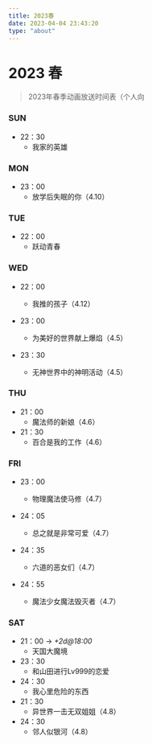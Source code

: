 ```yaml
---
title: 2023春
date: 2023-04-04 23:43:20
type: "about"
---
```


# 2023 春

> 2023年春季动画放送时间表（个人向

### SUN

- 22：30
  - 我家的英雄

### MON

- 23：00
  - 放学后失眠的你（4.10）

### TUE

- 22：00
  - 跃动青春

### WED

- 22：00
  - 我推的孩子（4.12）

- 23：00
  - 为美好的世界献上爆焰（4.5）
- 23：30
  - 无神世界中的神明活动（4.5）

### THU

- 21：00
  - 魔法师的新娘（4.6）
- 21：30
  - 百合是我的工作（4.6）

### FRI

- 23：00
  - 物理魔法使马修（4.7）

- 24：05
  - 总之就是非常可爱（4.7）
- 24：35
  - 六道的恶女们（4.7）
- 24：55
  - 魔法少女魔法毁灭者（4.7）

### SAT

- 21：00 -> *+2d@18:00*
  - 天国大魔境
- 23：30
  - 和山田进行Lv999的恋爱
- 24：30
  - 我心里危险的东西
- 21：30
  - 异世界一击无双姐姐（4.8）
- 24：30
  - 邻人似银河（4.8）